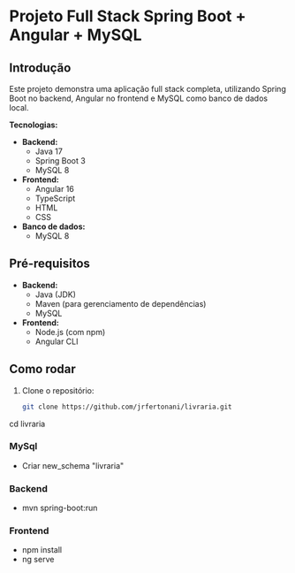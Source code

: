 # Projeto Full Stack Spring Boot + Angular + MySQL

## Introdução

Este projeto demonstra uma aplicação full stack completa, utilizando Spring Boot no backend, Angular no frontend e MySQL como banco de dados local.

**Tecnologias:**

* **Backend:**
    * Java 17
    * Spring Boot 3
    * MySQL 8
* **Frontend:**
    * Angular 16
    * TypeScript
    * HTML
    * CSS
* **Banco de dados:**
    * MySQL 8

## Pré-requisitos

* **Backend:**
    * Java (JDK)
    * Maven (para gerenciamento de dependências)
    * MySQL
* **Frontend:**
    * Node.js (com npm)
    * Angular CLI

## Como rodar
1. Clone o repositório:
   ```bash
   git clone https://github.com/jrfertonani/livraria.git
   
  cd livraria
  
### MySql

   * Criar new_schema "livraria" 

### Backend

   * mvn spring-boot:run

### Frontend

   * npm install
   * ng serve
